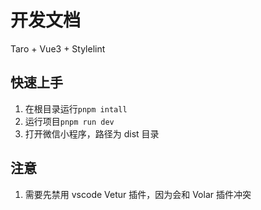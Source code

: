# 开发文档

Taro + Vue3 + Stylelint

## 快速上手

1. 在根目录运行`pnpm intall`
2. 运行项目`pnpm run dev`
3. 打开微信小程序，路径为 dist 目录

## 注意

1. 需要先禁用 vscode Vetur 插件，因为会和 Volar 插件冲突
